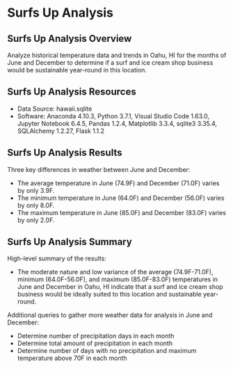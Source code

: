 # Surfs Up Analysis

## Surfs Up Analysis Overview
Analyze historical temperature data and trends in Oahu, HI for the months of June and December to determine if a surf and ice cream shop business would be sustainable year-round in this location.

## Surfs Up Analysis Resources

* Data Source: hawaii.sqlite
* Software: Anaconda 4.10.3, Python 3.7.1, Visual Studio Code 1.63.0, Jupyter Notebook 6.4.5, Pandas 1.2.4, Matplotlib 3.3.4, sqlite3 3.35.4, SQLAlchemy 1.2.27, Flask 1.1.2

## Surfs Up Analysis Results
Three key differences in weather between June and December: 
* The average temperature in June (74.9F) and December (71.0F) varies by only 3.9F.
* The minimum temperature in June (64.0F) and December (56.0F) varies by only 8.0F.
* The maximum temperature in June (85.0F) and December (83.0F) varies by only 2.0F.

## Surfs Up Analysis Summary
High-level summary of the results:
* The moderate nature and low variance of the average (74.9F-71.0F), minimum (64.0F-56.0F), and maximum (85.0F-83.0F) temperatures in June and December in Oahu, HI indicate that a surf and ice cream shop business would be ideally suited to this location and sustainable year-round.

Additional queries to gather more weather data for analysis in June and December:
* Determine number of precipitation days in each month
* Determine total amount of precipitation in each month
* Determine number of days with no precipitation and maximum temperature above 70F in each month
